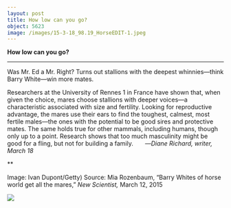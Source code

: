 ```yaml
---
layout: post
title: How low can you go?
object: 5623
image: /images/15-3-18_98.19_HorseEDIT-1.jpeg
---
```

**How low can you go?**

****

Was Mr. Ed a Mr. Right? Turns out stallions with the deepest whinnies—think Barry White—win more mates.

Researchers at the University of Rennes 1 in France have shown that, when given the choice, mares choose stallions with deeper voices—a characteristic associated with size and fertility. Looking for reproductive advantage, the mares use their ears to find the toughest, calmest, most fertile males—the ones with the potential to be good sires and protective mates. The same holds true for other mammals, including humans, though only up to a point. Research shows that too much masculinity might be good for a fling, but not for building a family.       —*Diane Richard, writer, March 18*

**

Image: Ivan Dupont/Getty)
 Source: Mia Rozenbaum, “Barry Whites of horse world get all the mares,” *New Scientist,* March 12, 2015

![]({{siteurl.base}}/images/15-3-18_98.19_HorseEDIT-1.jpeg)
